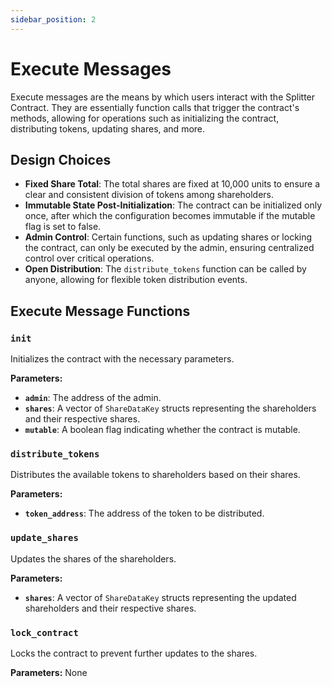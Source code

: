 ```yaml
---
sidebar_position: 2
---
```


# Execute Messages

Execute messages are the means by which users interact with the Splitter Contract. They are essentially function calls that trigger the contract's methods, allowing for operations such as initializing the contract, distributing tokens, updating shares, and more.

## Design Choices

- **Fixed Share Total**: The total shares are fixed at 10,000 units to ensure a clear and consistent division of tokens among shareholders.
- **Immutable State Post-Initialization**: The contract can be initialized only once, after which the configuration becomes immutable if the mutable flag is set to false.
- **Admin Control**: Certain functions, such as updating shares or locking the contract, can only be executed by the admin, ensuring centralized control over critical operations.
- **Open Distribution**: The `distribute_tokens` function can be called by anyone, allowing for flexible token distribution events.

## Execute Message Functions

### `init`

Initializes the contract with the necessary parameters.

**Parameters:**

- **`admin`**: The address of the admin.
- **`shares`**: A vector of `ShareDataKey` structs representing the shareholders and their respective shares.
- **`mutable`**: A boolean flag indicating whether the contract is mutable.

### `distribute_tokens`

Distributes the available tokens to shareholders based on their shares.

**Parameters:**

- **`token_address`**: The address of the token to be distributed.

### `update_shares`

Updates the shares of the shareholders.

**Parameters:**

- **`shares`**: A vector of `ShareDataKey` structs representing the updated shareholders and their respective shares.

### `lock_contract`

Locks the contract to prevent further updates to the shares.

**Parameters:** None
